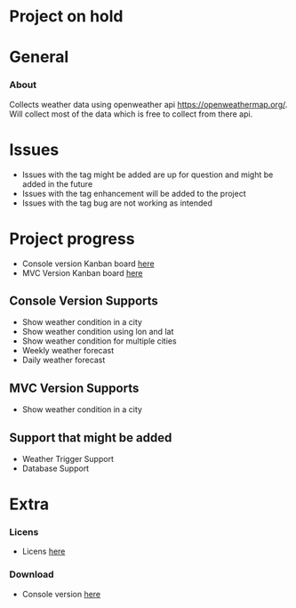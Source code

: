 # Project on hold

# General
### About
Collects weather data using openweather api https://openweathermap.org/. 
Will collect most of the data which is free to collect from there api. 

# Issues
- Issues with the tag might be added are up for question and might be added in the future
- Issues with the tag enhancement will be added to the project
- Issues with the tag bug are not working as intended

# Project progress
- Console version Kanban board [here](https://github.com/users/Carpenteri1/projects/3) 
- MVC Version Kanban board [here](https://github.com/Carpenteri1/WeatherApp/projects/4)

## Console Version Supports
- Show weather condition in a city
- Show weather condition using lon and lat
- Show weather condition for multiple cities
- Weekly weather forecast 
- Daily weather forecast 

## MVC Version Supports
- Show weather condition in a city

## Support that might be added
- Weather Trigger Support
- Database Support

# Extra

### Licens
- Licens [here](https://github.com/Carpenteri1/WeatherApp/blob/master/LICENSE)

### Download 
- Console version [here](https://github.com/Carpenteri1/WeatherApp/releases/download/v1.0/Bin.zip) 

